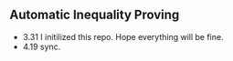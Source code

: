 ## Automatic Inequality Proving
- 3.31 I initilized this repo. Hope everything will be fine.
- 4.19 sync.
